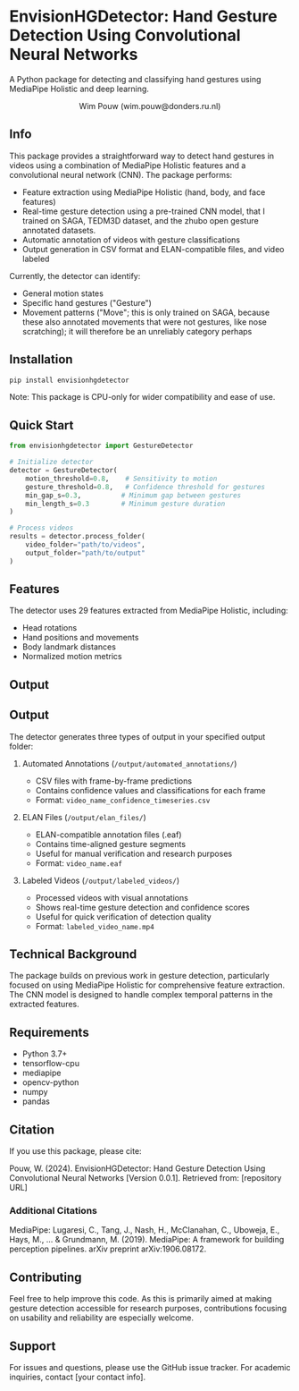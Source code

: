 # EnvisionHGDetector: Hand Gesture Detection Using Convolutional Neural Networks

A Python package for detecting and classifying hand gestures using MediaPipe Holistic and deep learning.

<div align="center">Wim Pouw (wim.pouw@donders.ru.nl)</div>

## Info
This package provides a straightforward way to detect hand gestures in videos using a combination of MediaPipe Holistic features and a convolutional neural network (CNN). The package performs:

* Feature extraction using MediaPipe Holistic (hand, body, and face features)
* Real-time gesture detection using a pre-trained CNN model, that I trained on SAGA, TEDM3D dataset, and the zhubo open gesture annotated datasets.
* Automatic annotation of videos with gesture classifications
* Output generation in CSV format and ELAN-compatible files, and video labeled

Currently, the detector can identify:
- General motion states
- Specific hand gestures ("Gesture")
- Movement patterns ("Move"; this is only trained on SAGA, because these also annotated movements that were not gestures, like nose scratching); it will therefore be an unreliably category perhaps

## Installation

```bash
pip install envisionhgdetector
```

Note: This package is CPU-only for wider compatibility and ease of use.

## Quick Start

```python
from envisionhgdetector import GestureDetector

# Initialize detector
detector = GestureDetector(
    motion_threshold=0.8,    # Sensitivity to motion
    gesture_threshold=0.8,   # Confidence threshold for gestures
    min_gap_s=0.3,          # Minimum gap between gestures
    min_length_s=0.3        # Minimum gesture duration
)

# Process videos
results = detector.process_folder(
    video_folder="path/to/videos",
    output_folder="path/to/output"
)
```

## Features

The detector uses 29 features extracted from MediaPipe Holistic, including:
- Head rotations
- Hand positions and movements
- Body landmark distances
- Normalized motion metrics

## Output

## Output

The detector generates three types of output in your specified output folder:

1. Automated Annotations (`/output/automated_annotations/`)
   - CSV files with frame-by-frame predictions
   - Contains confidence values and classifications for each frame
   - Format: `video_name_confidence_timeseries.csv`

2. ELAN Files (`/output/elan_files/`)
   - ELAN-compatible annotation files (.eaf)
   - Contains time-aligned gesture segments
   - Useful for manual verification and research purposes
   - Format: `video_name.eaf`

3. Labeled Videos (`/output/labeled_videos/`)
   - Processed videos with visual annotations
   - Shows real-time gesture detection and confidence scores
   - Useful for quick verification of detection quality
   - Format: `labeled_video_name.mp4`

## Technical Background

The package builds on previous work in gesture detection, particularly focused on using MediaPipe Holistic for comprehensive feature extraction. The CNN model is designed to handle complex temporal patterns in the extracted features.

## Requirements
- Python 3.7+
- tensorflow-cpu
- mediapipe
- opencv-python
- numpy
- pandas

## Citation

If you use this package, please cite:

Pouw, W. (2024). EnvisionHGDetector: Hand Gesture Detection Using Convolutional Neural Networks [Version 0.0.1]. Retrieved from: [repository URL]

### Additional Citations

MediaPipe:
Lugaresi, C., Tang, J., Nash, H., McClanahan, C., Uboweja, E., Hays, M., ... & Grundmann, M. (2019). MediaPipe: A framework for building perception pipelines. arXiv preprint arXiv:1906.08172.

## Contributing

Feel free to help improve this code. As this is primarily aimed at making gesture detection accessible for research purposes, contributions focusing on usability and reliability are especially welcome.

## Support

For issues and questions, please use the GitHub issue tracker. For academic inquiries, contact [your contact info].
